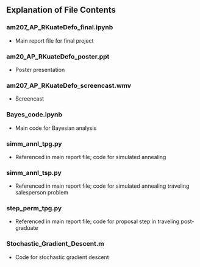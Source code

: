 ## Explanation of File Contents


### am207_AP_RKuateDefo_final.ipynb
- Main report file for final project


### am20_AP_RKuateDefo_poster.ppt
- Poster presentation


### am207_AP_RKuateDefo_screencast.wmv
- Screencast


### Bayes_code.ipynb
- Main code for Bayesian analysis 


### simm_annl_tpg.py
- Referenced in main report file; code for simulated annealing 


### simm_annl_tsp.py 
- Referenced in main report file; code for simulated annealing traveling salesperson problem


### step_perm_tpg.py
- Referenced in main report file; code for proposal step in traveling post-graduate


### Stochastic_Gradient_Descent.m
- Code for stochastic gradient descent 
